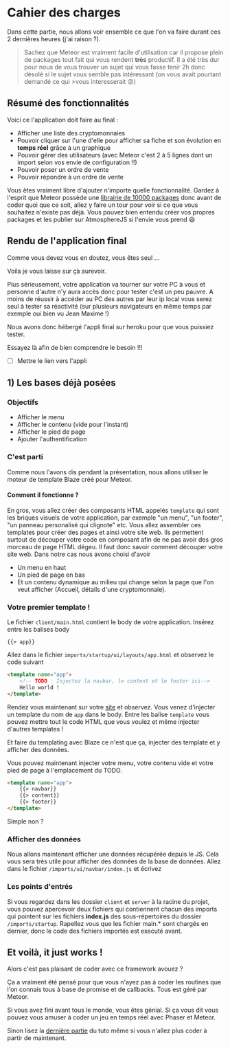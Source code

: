 # Cahier des charges

Dans cette partie, nous allons voir ensemble ce que l'on va faire durant ces 2 dernières heures (j'ai raison ?).

> Sachez que Meteor est vraiment facile d'utilisation car il propose plein de packages tout fait qui vous rendent **très** productif. Il a été très dur pour nous de vous trouver un sujet qui vous fasse tenir 2h donc désolé si le sujet vous semble pas intéressant (on vous avait pourtant demandé ce qui >vous interesserait 😝)

## Résumé des fonctionnalités

Voici ce l'application doit faire au final :

* Afficher une liste des cryptomonnaies
* Pouvoir cliquer sur l'une d'elle pour afficher sa fiche et son évolution en **temps réel** grâce à un graphique
* Pouvoir gérer des utilisateurs (avec Meteor c'est 2 à 5 lignes dont un import selon vos envie de configuration !!)
* Pouvoir poser un ordre de vente
* Pouvoir répondre à un ordre de vente

Vous êtes vraiment libre d'ajouter n'importe quelle fonctionnalité. Gardez à l'esprit que Meteor possède une [librairie de 10000 packages](https://atmospherejs.com/) donc avant de coder quoi que ce soit, allez y faire un tour pour voir si ce que vous souhaitez n'existe pas déjà. Vous pouvez bien entendu créer vos propres packages et les publier sur AtmosphereJS si l'envie vous prend 😃

## Rendu de l'application final

Comme vous devez vous en doutez, vous êtes seul ...

Voila je vous laisse sur çà aurevoir.

Plus sérieusement, votre application va tourner sur votre PC à vous et personne d'autre n'y aura accès donc pour tester c'est un peu pauvre. A moins de réussir à accéder au PC des autres par leur ip local vous serez seul à tester sa réactivité (sur plusieurs navigateurs en même temps par exemple oui bien vu Jean Maxime !)

Nous avons donc hébergé l'appli final sur heroku pour que vous puissiez tester.

Essayez là afin de bien comprendre le besoin !!!

* [ ] Mettre le lien vers l'appli

## 1) Les bases déjà posées

### Objectifs

* Afficher le menu
* Afficher le contenu (vide pour l'instant)
* Afficher le pied de page
* Ajouter l'authentification

### C'est parti

Comme nous l'avons dis pendant la présentation, nous allons utiliser le moteur de template Blaze créé pour Meteor.

#### Comment il fonctionne ?

En gros, vous allez créer des composants HTML appelés `template` qui sont les briques visuels de votre application, par exemple "un menu", "un footer", "un panneau personalisé qui clignote" etc. Vous allez assembler ces templates pour créer des pages et ainsi votre site web. Ils permettent surtout de découper votre code en composant afin de ne pas avoir des gros morceau de page HTML dégeu. Il faut donc savoir comment découper votre site web.
Dans notre cas nous avons choisi d'avoir

* Un menu en haut
* Un pied de page en bas
* Et un contenu dynamique au milieu qui change selon la page que l'on veut afficher (Accueil, détails d'une cryptomonnaie).

### Votre premier template !

Le fichier `client/main.html` contient le body de votre application. Insérez entre les balises body

```
{{> app}}
```

Allez dans le fichier `imports/startup/ui/layouts/app.html` et observez le code suivant

```html
<template name="app">
    <!-- TODO : Injectez la navbar, le content et le footer ici-->
    Hello world !
</template>
```

Rendez vous maintenant sur votre [site](localhost:3000) et observez. Vous venez d'injecter un template du nom de `app` dans le body. Entre les balise `template` vous pouvez mettre tout le code HTML que vous voulez et même injecter d'autres templates !

Et faire du templating avec Blaze ce n'est que ça, injecter des template et y afficher des données.

Vous pouvez maintenant injecter votre menu, votre contenu vide et votre pied de page à l'emplacement du TODO.

```html
<template name="app">
    {{> navbar}}
    {{> content}}
    {{> footer}}
</template>
```

Simple non ?

### Afficher des données
Nous allons maintenant afficher une données récupérée depuis le JS. Cela vous sera très utile pour afficher des données de la base de données.
Allez dans le fichier `/imports/ui/navbar/index.js` et écrivez




### Les points d'entrés

Si vous regardez dans les dossier `client` et `server` à la racine du projet, vous pouvez apercevoir deux fichiers qui contiennent chacun des imports qui pointent sur les fichiers **index.js** des sous-répertoires du dossier `/imports/startup`. Rapellez vous que les fichier main.\* sont chargés en dernier, donc le code des fichiers importés est executé avant.

## Et voilà, it just works !

Alors c'est pas plaisant de coder avec ce framework avouez ?

Ça a vraiment été pensé pour que vous n'ayez pas à coder les routines que l'on connais tous à base de promise et de callbacks. Tous est géré par Meteor.

Si vous avez fini avant tous le monde, vous êtes génial.
Si ça vous dit vous pouvez vous amuser à coder un jeu en temps réel avec Phaser et Meteor.

Sinon lisez la [dernière partie](PRODUCTION.md) du tuto même si vous n'allez plus coder à partir de maintenant.

